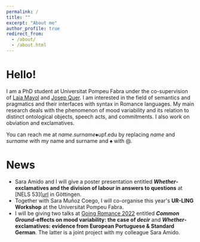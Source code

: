 ```yaml
---
permalink: /
title: ""
excerpt: "About me"
author_profile: true
redirect_from: 
  - /about/
  - /about.html
---
```


Hello!
======
I am a PhD student at Universitat Pompeu Fabra under the co-supervision of [Laia Mayol](https://www.upf.edu/web/laia-mayol/) and [Josep Quer](https://www.icrea.cat/Web/ScientificStaff/Josep-Quer-Villanueva-131). I am interested in the field of semantics and pragmatics and their interfaces with syntax in Romance languages. My main research deals with the phenomenon of mood variability and its relation to distinct ontological objects, speech acts, and commitments. I also work on obviation and exclamatives.

You can reach me at *name*.*surname*♠upf.edu by replacing *name* and *surname* with my name and surname and ♠ with @.

News
======
- Sara Amido and I will give a poster presentation entitled ***Whether*-exclamatives and the division of labour in answers to questions** at [NELS 53]([url](https://nels53.uni-goettingen.de/) in Göttingen.
- Together with Sara Muñoz Coego, I will co-organise this year's **UR-LING Workshop** at the Universitat Pompeu Fabra.
- I will be giving two talks at [Going Romance 2022](https://clt.uab.cat/going-romance-2022/) entitled ***Common Ground*-effects on mood variability: the case of *decir*** and ***Whether*-exclamatives: evidence from European Portuguese & Standard German**. The latter is a joint project with my colleague Sara Amido.
